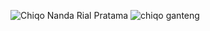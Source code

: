 ![Chiqo Nanda Rial Pratama](https://github.com/user-attachments/assets/a814a103-6f3c-429c-8315-1c03149305b8)
![chiqo ganteng](https://github.com/user-attachments/assets/779b0b0d-5b14-4564-bc64-263cb5d4304e)
